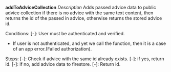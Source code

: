 **addToAdviceCollection**
_Description_
Adds passed advice data to public advice collection if there is no advice with the same text content, then returns the id of the passed in advice, otherwise returns the stored advice id.

Conditions:
[-]: User must be authenticated and verified.
- If user is not authenticated, and yet we call the function, then it is a case of an app error.(Failed authorization).

Steps: 
[-]: Check if advice with the same id already exists.
[-]: if yes, return id.
[-]: if no, add advice data to firestore.
[-]: Return id.
